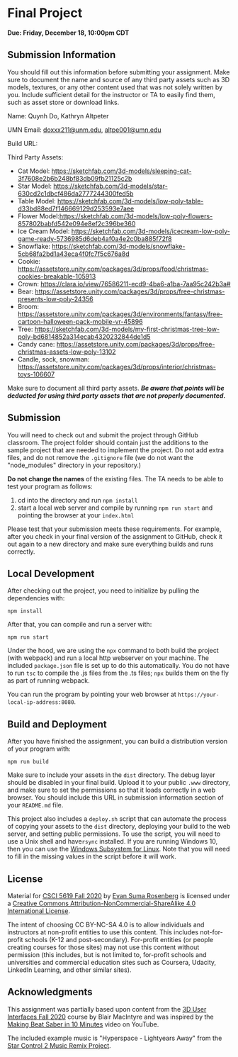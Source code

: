 # Final Project

**Due: Friday, December 18, 10:00pm CDT**


## Submission Information

You should fill out this information before submitting your assignment.  Make sure to document the name and source of any third party assets such as 3D models, textures, or any other content used that was not solely written by you.  Include sufficient detail for the instructor or TA to easily find them, such as asset store or download links.

Name: Quynh Do, Kathryn Altpeter

UMN Email: doxxx211@unm.edu, altpe001@umn.edu

Build URL:

Third Party Assets:
* Cat Model: https://sketchfab.com/3d-models/sleeping-cat-3f7608e2b6b248bf83db09fb21125c2b
* Star Model: https://sketchfab.com/3d-models/star-630cd2c1dbcf486da2777244300fed5b
* Table Model: https://sketchfab.com/3d-models/low-poly-table-d33bd88ed7f146669129d253593e7aee
* Flower Model:https://sketchfab.com/3d-models/low-poly-flowers-857802babfd542e094e8ef2c396be360
* Ice Cream Model: https://sketchfab.com/3d-models/icecream-low-poly-game-ready-5736985d6deb4af0a4e2c0ba885f72f8
* Snowflake: https://sketchfab.com/3d-models/snowflake-5cb68fa2bd1a43eca4f0fc7f5c676a8d
* Cookie: https://assetstore.unity.com/packages/3d/props/food/christmas-cookies-breakable-105913
* Crown: https://clara.io/view/76586211-ecd9-4ba6-a1ba-7aa95c242b3a#
* Bear: https://assetstore.unity.com/packages/3d/props/free-christmas-presents-low-poly-24356
* Broom: https://assetstore.unity.com/packages/3d/environments/fantasy/free-cartoon-halloween-pack-mobile-vr-45896
* Tree: https://sketchfab.com/3d-models/my-first-christmas-tree-low-poly-bd6814852a314ecab4320232844de1d5
* Candy cane: https://assetstore.unity.com/packages/3d/props/free-christmas-assets-low-poly-13102
* Candle, sock, snowman: https://assetstore.unity.com/packages/3d/props/interior/christmas-toys-106607


Make sure to document all third party assets. ***Be aware that points will be deducted for using third party assets that are not properly documented.***

## Submission

You will need to check out and submit the project through GitHub classroom.  The project folder should contain just the additions to the sample project that are needed to implement the project.  Do not add extra files, and do not remove the `.gitignore` file (we do not want the "node_modules" directory in your repository.)

**Do not change the names** of the existing files.  The TA needs to be able to test your program as follows:

1. cd into the directory and run ```npm install```
2. start a local web server and compile by running ```npm run start``` and pointing the browser at your ```index.html```

Please test that your submission meets these requirements.  For example, after you check in your final version of the assignment to GitHub, check it out again to a new directory and make sure everything builds and runs correctly.

## Local Development

After checking out the project, you need to initialize by pulling the dependencies with:

```
npm install
```

After that, you can compile and run a server with:

```
npm run start
```

Under the hood, we are using the `npx` command to both build the project (with webpack) and run a local http webserver on your machine.  The included ```package.json``` file is set up to do this automatically.  You do not have to run ```tsc``` to compile the .js files from the .ts files;  ```npx``` builds them on the fly as part of running webpack.

You can run the program by pointing your web browser at ```https://your-local-ip-address:8080```.

## Build and Deployment

After you have finished the assignment, you can build a distribution version of your program with:

```
npm run build
```

Make sure to include your assets in the `dist` directory.  The debug layer should be disabled in your final build.  Upload it to your public `.www` directory, and make sure to set the permissions so that it loads correctly in a web browser.  You should include this URL in submission information section of your `README.md` file.

This project also includes a `deploy.sh` script that can automate the process of copying your assets to the `dist` directory, deploying your build to the web server, and setting public permissions.  To use the script, you will need to use a Unix shell and have`rsync` installed.  If you are running Windows 10, then you can use the [Windows Subsystem for Linux](https://docs.microsoft.com/en-us/windows/wsl/install-win10).  Note that you will need to fill in the missing values in the script before it will work.

## License

Material for [CSCI 5619 Fall 2020](https://canvas.umn.edu/courses/194179) by [Evan Suma Rosenberg](https://illusioneering.umn.edu/) is licensed under a [Creative Commons Attribution-NonCommercial-ShareAlike 4.0 International License](http://creativecommons.org/licenses/by-nc-sa/4.0/).

The intent of choosing CC BY-NC-SA 4.0 is to allow individuals and instructors at non-profit entities to use this content.  This includes not-for-profit schools (K-12 and post-secondary). For-profit entities (or people creating courses for those sites) may not use this content without permission (this includes, but is not limited to, for-profit schools and universities and commercial education sites such as Coursera, Udacity, LinkedIn Learning, and other similar sites).

## Acknowledgments

This assignment was partially based upon content from the [3D User Interfaces Fall 2020](https://github.blairmacintyre.me/3dui-class-f20) course by Blair MacIntyre and was inspired by the [Making Beat Saber in 10 Minutes](https://www.youtube.com/watch?v=gh4k0Q1Pl7E) video on YouTube.

The included example music is "Hyperspace - Lightyears Away" from the [Star Control 2 Music Remix Project](http://www.medievalfuture.com/precursors/music.php).

